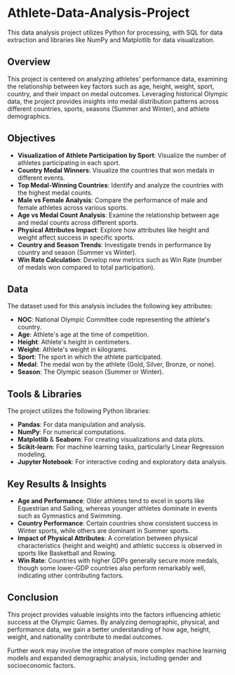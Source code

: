 # Athlete-Data-Analysis-Project
This data analysis project utilizes Python for processing, with SQL for data extraction and libraries like NumPy and Matplotlib for data visualization.

## Overview
This project is centered on analyzing athletes' performance data, examining the relationship between key factors such as age, height, weight, sport, country, and their impact on medal outcomes. Leveraging historical Olympic data, the project provides insights into medal distribution patterns across different countries, sports, seasons (Summer and Winter), and athlete demographics.

## Objectives
- **Visualization of Athlete Participation by Sport**: Visualize the number of athletes participating in each sport.
- **Country Medal Winners**: Visualize the countries that won medals in different events.
- **Top Medal-Winning Countries**: Identify and analyze the countries with the highest medal counts.
- **Male vs Female Analysis**: Compare the performance of male and female athletes across various sports.
- **Age vs Medal Count Analysis**: Examine the relationship between age and medal counts across different sports.
- **Physical Attributes Impact**: Explore how attributes like height and weight affect success in specific sports.
- **Country and Season Trends**: Investigate trends in performance by country and season (Summer vs Winter).
- **Win Rate Calculation**: Develop new metrics such as Win Rate (number of medals won compared to total participation).

## Data
The dataset used for this analysis includes the following key attributes:
- **NOC**: National Olympic Committee code representing the athlete's country.
- **Age**: Athlete's age at the time of competition.
- **Height**: Athlete's height in centimeters.
- **Weight**: Athlete's weight in kilograms.
- **Sport**: The sport in which the athlete participated.
- **Medal**: The medal won by the athlete (Gold, Silver, Bronze, or none).
- **Season**: The Olympic season (Summer or Winter).

## Tools & Libraries
The project utilizes the following Python libraries:
- **Pandas**: For data manipulation and analysis.
- **NumPy**: For numerical computations.
- **Matplotlib** & **Seaborn**: For creating visualizations and data plots.
- **Scikit-learn**: For machine learning tasks, particularly Linear Regression modeling.
- **Jupyter Notebook**: For interactive coding and exploratory data analysis.

## Key Results & Insights
- **Age and Performance**: Older athletes tend to excel in sports like Equestrian and Sailing, whereas younger athletes dominate in events such as Gymnastics and Swimming.
- **Country Performance**: Certain countries show consistent success in Winter sports, while others are dominant in Summer sports.
- **Impact of Physical Attributes**: A correlation between physical characteristics (height and weight) and athletic success is observed in sports like Basketball and Rowing.
- **Win Rate**: Countries with higher GDPs generally secure more medals, though some lower-GDP countries also perform remarkably well, indicating other contributing factors.

## Conclusion
This project provides valuable insights into the factors influencing athletic success at the Olympic Games. By analyzing demographic, physical, and performance data, we gain a better understanding of how age, height, weight, and nationality contribute to medal outcomes.

Further work may involve the integration of more complex machine learning models and expanded demographic analysis, including gender and socioeconomic factors.
